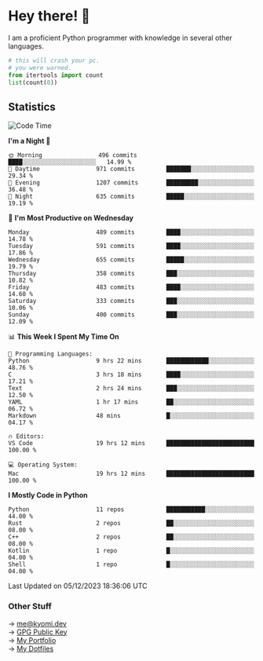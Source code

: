 # Hey there! 👋

I am a proficient Python programmer with knowledge in several other languages.

```py
# this will crash your pc.
# you were warned.
from itertools import count
list(count(0))
```

## Statistics
<!--START_SECTION:waka-->
![Code Time](http://img.shields.io/badge/Code%20Time-678%20hrs%2058%20mins-blue)

**I'm a Night 🦉** 

```text
🌞 Morning                496 commits         ████░░░░░░░░░░░░░░░░░░░░░   14.99 % 
🌆 Daytime                971 commits         ███████░░░░░░░░░░░░░░░░░░   29.34 % 
🌃 Evening                1207 commits        █████████░░░░░░░░░░░░░░░░   36.48 % 
🌙 Night                  635 commits         █████░░░░░░░░░░░░░░░░░░░░   19.19 % 
```
📅 **I'm Most Productive on Wednesday** 

```text
Monday                   489 commits         ████░░░░░░░░░░░░░░░░░░░░░   14.78 % 
Tuesday                  591 commits         ████░░░░░░░░░░░░░░░░░░░░░   17.86 % 
Wednesday                655 commits         █████░░░░░░░░░░░░░░░░░░░░   19.79 % 
Thursday                 358 commits         ███░░░░░░░░░░░░░░░░░░░░░░   10.82 % 
Friday                   483 commits         ████░░░░░░░░░░░░░░░░░░░░░   14.60 % 
Saturday                 333 commits         ███░░░░░░░░░░░░░░░░░░░░░░   10.06 % 
Sunday                   400 commits         ███░░░░░░░░░░░░░░░░░░░░░░   12.09 % 
```


📊 **This Week I Spent My Time On** 

```text
💬 Programming Languages: 
Python                   9 hrs 22 mins       ████████████░░░░░░░░░░░░░   48.76 % 
C                        3 hrs 18 mins       ████░░░░░░░░░░░░░░░░░░░░░   17.21 % 
Text                     2 hrs 24 mins       ███░░░░░░░░░░░░░░░░░░░░░░   12.50 % 
YAML                     1 hr 17 mins        ██░░░░░░░░░░░░░░░░░░░░░░░   06.72 % 
Markdown                 48 mins             █░░░░░░░░░░░░░░░░░░░░░░░░   04.17 % 

🔥 Editors: 
VS Code                  19 hrs 12 mins      █████████████████████████   100.00 % 

💻 Operating System: 
Mac                      19 hrs 12 mins      █████████████████████████   100.00 % 
```

**I Mostly Code in Python** 

```text
Python                   11 repos            ███████████░░░░░░░░░░░░░░   44.00 % 
Rust                     2 repos             ██░░░░░░░░░░░░░░░░░░░░░░░   08.00 % 
C++                      2 repos             ██░░░░░░░░░░░░░░░░░░░░░░░   08.00 % 
Kotlin                   1 repo              █░░░░░░░░░░░░░░░░░░░░░░░░   04.00 % 
Shell                    1 repo              █░░░░░░░░░░░░░░░░░░░░░░░░   04.00 % 
```




 Last Updated on 05/12/2023 18:36:06 UTC
<!--END_SECTION:waka-->

### Other Stuff

→ [me@kyomi.dev](mailto:me@kyomi.dev)\
→ [GPG Public Key](https://github.com/bitterteriyaki.gpg)\
→ [My Portfolio](https://kyomi.dev)\
→ [My Dotfiles](https://github.com/bitterteriyaki/dotfiles)
